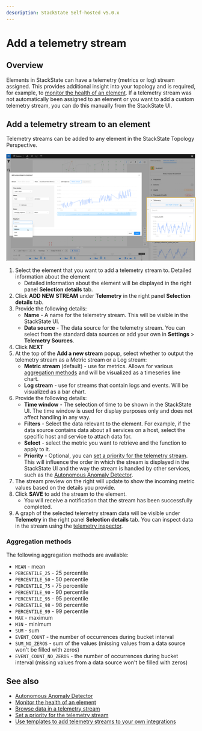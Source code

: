 ```yaml
---
description: StackState Self-hosted v5.0.x
---
```


# Add a telemetry stream

## Overview

Elements in StackState can have a telemetry \(metrics or log\) stream assigned. This provides additional insight into your topology and is required, for example, to [monitor the health of an element](../health-state/add-a-health-check.md). If a telemetry stream was not automatically been assigned to an element or you want to add a custom telemetry stream, you can do this manually from the StackState UI.

## Add a telemetry stream to an element

Telemetry streams can be added to any element in the StackState Topology Perspective.

![Add a telemetry stream to an element](../../.gitbook/assets/v50_add_telemetry_stream.png)

1. Select the element that you want to add a telemetry stream to. Detailed information about the element
   * Detailed information about the element will be displayed in the right panel **Selection details** tab.
2. Click **ADD NEW STREAM** under **Telemetry** in the right panel **Selection details** tab.
3. Provide the following details:
   * **Name** - A name for the telemetry stream. This will be visible in the StackState UI.
   * **Data source** - The data source for the telemetry stream. You can select from the standard data sources or add your own in **Settings** &gt; **Telemetry Sources**.
4. Click **NEXT**
5. At the top of the **Add a new stream** popup, select whether to output the telemetry stream as a Metric stream or a Log stream:
   * **Metric stream** \(default\) - use for metrics. Allows for various [aggregation methods](#aggregation-methods) and will be visualized as a timeseries line chart.
   * **Log stream** - use for streams that contain logs and events. Will be visualized as a bar chart.
6. Provide the following details:
   * **Time window** - The selection of time to be shown in the StackState UI. The time window is used for display purposes only and does not affect handling in any way.
   * **Filters** - Select the data relevant to the element. For example, if the data source contains data about all services on a host, select the specific host and service to attach data for.
   * **Select** - select the metric you want to retrieve and the function to apply to it.
   * **Priority** - Optional, you can [set a priority for the telemetry stream](set-telemetry-stream-priority.md). This will influence the order in which the stream is displayed in the StackState UI and the way the stream is handled by other services, such as the [Autonomous Anomaly Detector](../../stackpacks/add-ons/aad.md).
7. The stream preview on the right will update to show the incoming metric values based on the details you provide.
8. Click **SAVE** to add the stream to the element.
   * You will receive a notification that the stream has been successfully completed.
9. A graph of the selected telemetry stream data will be visible under **Telemetry** in the right panel **Selection details** tab. You can inspect data in the stream using the [telemetry inspector](browse-telemetry.md).

### Aggregation methods

The following aggregation methods are available:

* `MEAN` - mean
* `PERCENTILE_25` - 25 percentile
* `PERCENTILE_50` - 50 percentile
* `PERCENTILE_75` - 75 percentile
* `PERCENTILE_90` - 90 percentile
* `PERCENTILE_95` - 95 percentile
* `PERCENTILE_98` - 98 percentile
* `PERCENTILE_99` - 99 percentile
* `MAX` - maximum
* `MIN` - minimum
* `SUM` - sum
* `EVENT_COUNT` - the number of occurrences during bucket interval
* `SUM_NO_ZEROS` - sum of the values \(missing values from a data source won't be filled with zeros\)
* `EVENT_COUNT_NO_ZEROS` - the number of occurrences during bucket interval \(missing values from a data source won't be filled with zeros\)

## See also

* [Autonomous Anomaly Detector](../../stackpacks/add-ons/aad.md)
* [Monitor the health of an element](../health-state/add-a-health-check.md)
* [Browse data in a telemetry stream](browse-telemetry.md)
* [Set a priority for the telemetry stream](/use/metrics-and-events/set-telemetry-stream-priority.md)
* [Use templates to add telemetry streams to your own integrations](../../configure/telemetry/telemetry_synchronized_topology.md "StackState Self-Hosted only")
